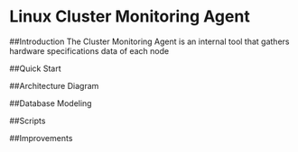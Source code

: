 # Linux Cluster Monitoring Agent
##Introduction
The Cluster Monitoring Agent is an internal tool that gathers hardware specifications data of each node  

##Quick Start

##Architecture Diagram

##Database Modeling

##Scripts

##Improvements